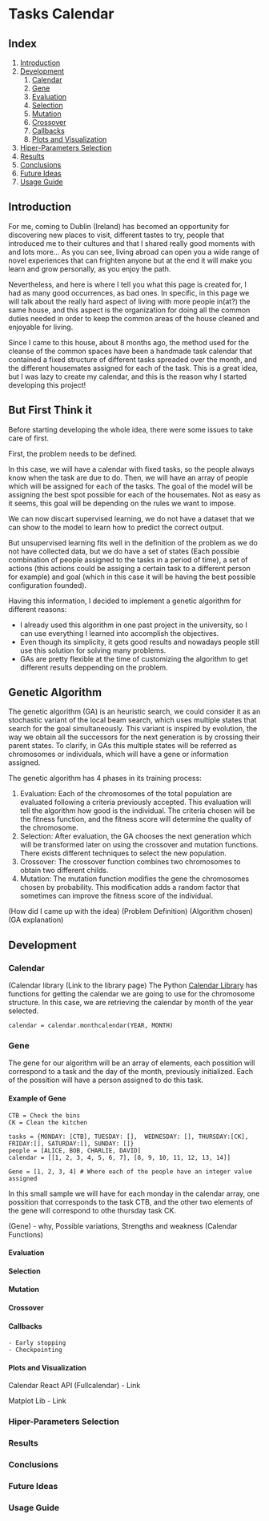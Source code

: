 # Tasks Calendar



## Index
1. [Introduction](#Introduction)
2. [Development](#Development)
    1. [Calendar](#Calendar)
    2. [Gene](#Gene)
    3. [Evaluation](#Evaluation)
    4. [Selection](#Selection)
    5. [Mutation](#Mutation)
    6. [Crossover](#Crossover)
    7. [Callbacks](#Callbacks)  
    8. [Plots and Visualization](#Plots-and-Visualization)
4. [Hiper-Parameters Selection](#Hiper-Parameters-Selection)
5. [Results](#Results)
6. [Conclusions](#Conclusions)
7. [Future Ideas](#Future-Ideas)
8. [Usage Guide](#Usage-Guide)

## Introduction

For me, coming to Dublin (Ireland) has becomed an opportunity for discovering new places to visit, different tastes to try, people that introduced me to their cultures and that I shared really good moments with and lots more...
As you can see, living abroad can open you a wide range of novel experiences that can frighten anyone but at the end it will make you learn and grow personally, as you enjoy the path. 

Nevertheless, and here is where I tell you what this page is created for, I had as many good occurrences, as bad ones. 
In specific, in this page we will talk about the really hard aspect of living with more people in(at?) the same house, and this aspect is the organization for doing all the common duties needed in order to keep the common areas of the house cleaned and enjoyable for living. 

Since I came to this house, about 8 months ago, the method used for the cleanse of the common spaces have been a handmade task calendar that contained a fixed structure of different tasks spreaded over the month, and the different housemates assigned for each of the task. This is a great idea, but I was lazy to create my calendar, and this is the reason why I started developing this project!

## But First Think it

Before starting developing the whole idea, there were some issues to take care of first. 

First, the problem needs to be defined. 

In this case, we will have a calendar with fixed tasks, so the people always know when the task are due to do. Then, we will have an array of people which will be assigned for each of the tasks. The goal of the model will be assigning the best spot possible for each of the housemates. Not as easy as it seems, this goal will be depending on the rules we want to impose. 

We can now discart supervised learning, we do not have a dataset that we can show to the model to learn how to predict the correct output. 

But unsupervised learning fits well in the definition of the problem as we do not have collected data, but we do have a set of states (Each possibie combination of people assigned to the tasks in a period of time), a set of actions (this actions could be assiging a certain task to a different person for example) and goal (which in this case it will be having the best possible configuration founded).

Having this information, I decided to implement a genetic algorithm for different reasons:
- I already used this algorithm in one past project in the university, so I can use everything I learned into accomplish the objectives.
- Even though its simplicity, it gets good results and nowadays people still use this solution for solving many problems.
- GAs are pretty flexible at the time of customizing the algorithm to get different results deppending on the problem. 

## Genetic Algorithm

The genetic algorithm (GA) is an heuristic search, we could consider it as an stochastic variant of the local beam search, which uses multiple states that search for the goal simultaneously. 
This variant is inspired by evolution, the way we obtain all the successors for the next generation is by crossing their parent states. To clarify, in GAs this multiple states will be referred as chromosomes or individuals, which will have a gene or information assigned. 

The genetic algorithm has 4 phases in its training process:

1. Evaluation: Each of the chromosomes of the total population are evaluated following a criteria previously accepted. This evaluation will tell the algorithm how good is the individual. The criteria chosen will be the fitness function, and the fitness score will determine the quality of the chromosome.
2. Selection: After evaluation, the GA chooses the next generation which will be transformed later on using the crossover and mutation functions. There exists different techniques to select the new population. 
3. Crossover: The crossover function combines two chromosomes to obtain two different childs.
4. Mutation: The mutation function modifies the gene the chromosomes chosen by probability. This modification adds a random factor that sometimes can improve the fitness score of the individual. 

(How did I came up with the idea)
(Problem Definition)
(Algorithm chosen)
(GA explanation)

## Development

### Calendar
(Calendar library (Link to the library page)
The Python [Calendar Library](https://docs.python.org/3/library/calendar.html) has functions for getting the calendar we are going to use for the chromosome structure. In this case, we are retrieving the calendar by month of the year selected. 
```
calendar = calendar.monthcalendar(YEAR, MONTH)
```
### Gene
The gene for our algorithm will be an array of elements, each possition will correspond to a task and the day of the month, previously initialized. Each of the possition will have a person assigned to do this task. 

#### Example of Gene
```
CTB = Check the bins
CK = Clean the kitchen 

tasks = {MONDAY: [CTB], TUESDAY: [],  WEDNESDAY: [], THURSDAY:[CK], FRIDAY:[], SATURDAY:[], SUNDAY: []}
people = [ALICE, BOB, CHARLIE, DAVID]
calendar = [[1, 2, 3, 4, 5, 6, 7], [8, 9, 10, 11, 12, 13, 14]]

Gene = [1, 2, 3, 4] # Where each of the people have an integer value assigned
```

In this small sample we will have for each monday in the calendar array, one possition that corresponds to the task CTB, and the other two elements of the gene will correspond to othe thursday task CK. 
   
   
   
   (Gene) - why, Possible variations, Strengths and weakness
    (Calendar Functions)

#### Evaluation

#### Selection

#### Mutation

#### Crossover

#### Callbacks

    - Early stopping
    - Checkpointing

#### Plots and Visualization

Calendar React API (Fullcalendar) - Link

Matplot Lib - Link

### Hiper-Parameters Selection 

### Results

### Conclusions

### Future Ideas

### Usage Guide
